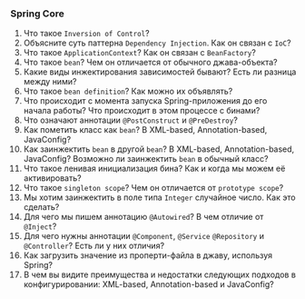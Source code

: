 ### Spring Core

1. Что такое `Inversion of Control`?
1. Объясните суть паттерна `Dependency Injection`. Как он связан с `IoC`?
1. Что такое `ApplicationContext`? Как он связан с `BeanFactory`?
1. Что такое `bean`? Чем он отличается от обычного джава-объекта?
1. Какие виды инжектирования зависимостей бывают? Есть ли разница между ними?
1. Что такое `bean definition`? Как можно их объявлять?
1. Что происходит с момента запуска Spring-приложения до его начала работы? Что происходит в этом процессе с бинами?
1. Что означают аннотации `@PostConstruct` и `@PreDestroy`?
1. Как пометить класс как `bean`? В XML-based, Annotation-based, JavaConfig?
1. Как заинжектить `bean` в другой `bean`? В XML-based, Annotation-based, JavaConfig? Возможно ли заинжектить `bean` 
в обычный класс?
1. Что такое ленивая инициализация бина? Как и когда мы можем её активировать?
1. Что такое `singleton scope`? Чем он отличается от `prototype scope`?
1. Мы хотим заинжектить в поле типа `Integer` случайное число. Как это сделать? 
1. Для чего мы пишем аннотацию `@Autowired`? В чем отличие от `@Inject`?
1. Для чего нужны аннотации `@Component`, `@Service` `@Repository` и `@Controller`? Есть ли у них отличия?
1. Как загрузить значение из проперти-файла в джаву, используя Spring?
1. В чем вы видите преимущества и недостатки следующих подходов в конфигурировании: XML-based, Annotation-based и JavaConfig?
